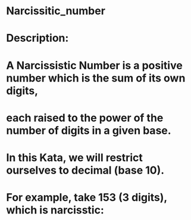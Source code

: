 # Narcissitic_number

# Description:
# A Narcissistic Number is a positive number which is the sum of its own digits,
# each raised to the power of the number of digits in a given base. 
# In this Kata, we will restrict ourselves to decimal (base 10).
# For example, take 153 (3 digits), which is narcisstic:
